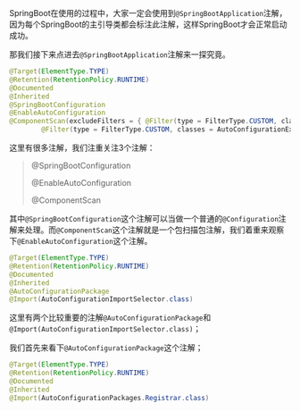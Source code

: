 SpringBoot在使用的过程中，大家一定会使用到`@SpringBootApplication`注解，因为每个SpringBoot的主引导类都会标注此注解，这样SpringBoot才会正常启动成功。

那我们接下来点进去`@SpringBootApplication`注解来一探究竟。

```java
@Target(ElementType.TYPE)
@Retention(RetentionPolicy.RUNTIME)
@Documented
@Inherited
@SpringBootConfiguration
@EnableAutoConfiguration
@ComponentScan(excludeFilters = { @Filter(type = FilterType.CUSTOM, classes = TypeExcludeFilter.class),
		@Filter(type = FilterType.CUSTOM, classes = AutoConfigurationExcludeFilter.class) })
```

这里有很多注解，我们注重关注3个注解：

> @SpringBootConfiguration
>
> @EnableAutoConfiguration
>
> @ComponentScan

其中`@SpringBootConfiguration`这个注解可以当做一个普通的`@Configuration`注解来处理。而`@ComponentScan`这个注解就是一个包扫描包注解，我们着重来观察下`@EnableAutoConfiguration`这个注解。

```java
@Target(ElementType.TYPE)
@Retention(RetentionPolicy.RUNTIME)
@Documented
@Inherited
@AutoConfigurationPackage
@Import(AutoConfigurationImportSelector.class)
```

这里有两个比较重要的注解`@AutoConfigurationPackage`和`@Import(AutoConfigurationImportSelector.class)`；

我们首先来看下`@AutoConfigurationPackage`这个注解；

```java
@Target(ElementType.TYPE)
@Retention(RetentionPolicy.RUNTIME)
@Documented
@Inherited
@Import(AutoConfigurationPackages.Registrar.class)
```

